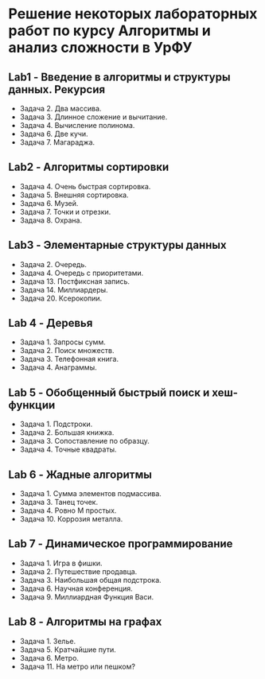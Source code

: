 # Решение некоторых лабораторных работ по курсу Алгоритмы и анализ сложности в УрФУ
## Lab1 - Введение в алгоритмы и структуры данных. Рекурсия
+ Задача 2. Два массива. 
+ Задача 3. Длинное сложение и вычитание.
+ Задача 4. Вычисление полинома.
+ Задача 6. Две кучи.
+ Задача 7. Магараджа.

## Lab2 - Алгоритмы сортировки
+ Задача 4. Очень быстрая сортировка.
+ Задача 5. Внешняя сортировка.
+ Задача 6. Музей.
+ Задача 7. Точки и отрезки.
+ Задача 8. Охрана.

## Lab3 - Элементарные структуры данных
+ Задача 2. Очередь.
+ Задача 4. Очередь с приоритетами.
+ Задача 13. Постфиксная запись.
+ Задача 14. Миллиардеры.
+ Задача 20. Ксерокопии.

## Lab 4 - Деревья
+ Задача 1. Запросы сумм.
+ Задача 2. Поиск множеств.
+ Задача 3. Телефонная книга.
+ Задача 4. Анаграммы.

## Lab 5 - Обобщенный быстрый поиск и хеш-функции
+ Задача 1. Подстроки.
+ Задача 2. Большая книжка.
+ Задача 3. Сопоставление по образцу.
+ Задача 4. Точные квадраты.

## Lab 6 - Жадные алгоритмы
+ Задача 1. Сумма элементов подмассива.
+ Задача 3. Танец точек.
+ Задача 4. Ровно M простых.
+ Задача 10. Коррозия металла.

## Lab 7 - Динамическое программирование
+ Задача 1. Игра в фишки.
+ Задача 2. Путешествие продавца.
+ Задача 3. Наибольшая общая подстрока.
+ Задача 6. Научная конференция.
+ Задача 9. Миллиардная Функция Васи.

## Lab 8 - Алгоритмы на графах
+ Задача 1. Зелье.
+ Задача 5. Кратчайшие пути.
+ Задача 6. Метро.
+ Задача 11. На метро или пешком?
